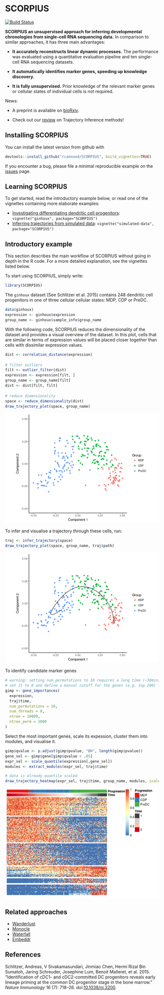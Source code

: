 <!-- github markdown built using 
rmarkdown::render("README.Rmd", output_format = "md_document")
-->
SCORPIUS
========

[![Build Status](https://travis-ci.org/rcannood/SCORPIUS.png?branch=master)](https://travis-ci.org/rcannood/SCORPIUS)

**SCORPIUS an unsupervised approach for inferring developmental chronologies from single-cell RNA sequencing data.** In comparison to similar approaches, it has three main advantages:

-   **It accurately reconstructs linear dynamic processes.** The performance was evaluated using a quantitative evaluation pipeline and ten single-cell RNA sequencing datasets.

-   **It automatically identifies marker genes, speeding up knowledge discovery.**

-   **It is fully unsupervised.** Prior knowledge of the relevant marker genes or cellular states of individual cells is not required.

News:

-   A preprint is available on [bioRxiv](http://biorxiv.org/content/early/2016/10/07/079509).

-   Check out our [review](http://onlinelibrary.wiley.com/doi/10.1002/eji.201646347/full) on Trajectory Inference methods!

Installing SCORPIUS
-------------------

You can install the latest version from github with

``` r
devtools::install_github("rcannood/SCORPIUS", build_vignettes=TRUE)
```

<!--
You can install:

* the latest released version from CRAN with

    ```R
    install.packages("SCORPIUS")
    ```

* the latest development version from github with

    ```R
    devtools::install_github("rcannood/SCORPIUS", build_vignettes=TRUE)
    ```
-->
If you encounter a bug, please file a minimal reproducible example on the [issues](https://github.com/rcannood/SCORPIUS/issues) page.

Learning SCORPIUS
-----------------

To get started, read the introductory example below, or read one of the vignettes containing more elaborate examples:

-   [Investigating differentiating dendritic cell progenitors](vignettes/ginhoux.md): `vignette("ginhoux", package="SCORPIUS")`
-   [Inferring trajectories from simulated data](vignettes/simulated-data.md): `vignette("simulated-data", package="SCORPIUS")`

Introductory example
--------------------

This section describes the main workflow of SCORPIUS without going in depth in the R code. For a more detailed explanation, see the vignettes listed below.

To start using SCORPIUS, simply write:

``` r
library(SCORPIUS)
```

The `ginhoux` dataset (See Schlitzer et al. 2015) contains 248 dendritic cell progenitors in one of three cellular cellular states: MDP, CDP or PreDC.

``` r
data(ginhoux)
expression <- ginhoux$expression
group_name <- ginhoux$sample_info$group_name
```

With the following code, SCORPIUS reduces the dimensionality of the dataset and provides a visual overview of the dataset. In this plot, cells that are similar in terms of expression values will be placed closer together than cells with dissimilar expression values.

``` r
dist <- correlation_distance(expression)

# filter outliers
filt <- outlier_filter(dist)
expression <- expression[filt, ]
group_name <- group_name[filt]
dist <- dist[filt, filt]

# reduce dimensionality
space <- reduce_dimensionality(dist)
draw_trajectory_plot(space, group_name)
```

![](README_files/figure-markdown_github/reduce%20dimensionality-1.png)

To infer and visualise a trajectory through these cells, run:

``` r
traj <- infer_trajectory(space)
draw_trajectory_plot(space, group_name, traj$path)
```

![](README_files/figure-markdown_github/infer%20trajectory-1.png)

To identify candidate marker genes

``` r
# warning: setting num_permutations to 10 requires a long time (~30min) to run!
# set it to 0 and define a manual cutoff for the genes (e.g. top 200) for a much shorter execution time.
gimp <- gene_importances(
  expression, 
  traj$time, 
  num_permutations = 10, 
  num_threads = 8, 
  ntree = 10000,
  ntree_perm = 1000
) 
```

Select the most important genes, scale its expession, cluster them into modules, and visualise it.

``` r
gimp$qvalue <- p.adjust(gimp$pvalue, "BH", length(gimp$pvalue))
gene_sel <- gimp$gene[gimp$qvalue < .05]
expr_sel <- scale_quantile(expression[,gene_sel])
modules <- extract_modules(expr_sel, traj$time)
```


``` r
# data is already quantile scaled
draw_trajectory_heatmap(expr_sel, traj$time, group_name, modules, scale_features = F)
```

![](README_files/figure-markdown_github/visualise%20tafs-1.png)

Related approaches
------------------

-   [Wanderlust](http://www.c2b2.columbia.edu/danapeerlab/html/wanderlust.html)
-   [Monocle](https://bioconductor.org/packages/release/bioc/html/monocle.html)
-   [Waterfall](http://dx.doi.org/10.1016/j.stem.2015.07.013)
-   [Embeddr](https://github.com/kieranrcampbell/embeddr)

References
----------

Schlitzer, Andreas, V Sivakamasundari, Jinmiao Chen, Hermi Rizal Bin Sumatoh, Jaring Schreuder, Josephine Lum, Benoit Malleret, et al. 2015. “Identification of cDC1- and cDC2-committed DC progenitors reveals early lineage priming at the common DC progenitor stage in the bone marrow.” *Nature Immunology* 16 (7): 718–26. doi:[10.1038/ni.3200](https://doi.org/10.1038/ni.3200).
